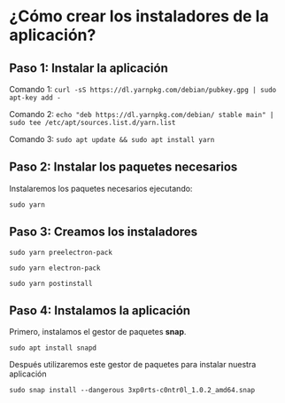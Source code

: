 **¿Cómo crear los instaladores de la aplicación?**
===================================================

Paso 1: Instalar la aplicación
------------------------------

Comando 1:
``
curl -sS https://dl.yarnpkg.com/debian/pubkey.gpg | sudo apt-key add -
``

Comando 2:
``
echo "deb https://dl.yarnpkg.com/debian/ stable main" | sudo tee /etc/apt/sources.list.d/yarn.list
``

Comando 3: 
``
sudo apt update && sudo apt install yarn
``


Paso 2: Instalar los paquetes necesarios
------------------------------

Instalaremos los paquetes necesarios ejecutando:


``
sudo yarn
``


Paso 3: Creamos los instaladores
------------------------------

``
sudo yarn preelectron-pack
``

``
sudo yarn electron-pack
``

``
sudo yarn postinstall
``


Paso 4: Instalamos la aplicación
------------------------------

Primero, instalamos el gestor de paquetes **snap**.

``
sudo apt install snapd
``

Después utilizaremos este gestor de paquetes para instalar nuestra aplicación

``
sudo snap install --dangerous 3xp0rts-c0ntr0l_1.0.2_amd64.snap
``